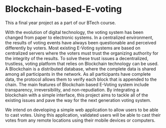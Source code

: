 # Blockchain-based-E-voting

This a final year project as a part of our BTech course.

With the evolution of digital technology, the voting system has been changed from paper to electronic systems. In a centralized environment, the results of voting events have always been questionable and perceived differently by voters. Most existing E-Voting systems are based on centralized servers where the voters must trust the organizing authority for the integrity of the results. To solve these trust issues a decentralized, trustless, voting platform that relies on Blockchain technology can be used. A Blockchain is a distributed database, where the complete data is shared among all participants in the network. As all participants have complete data, the protocol allows them to verify each block that is appended to the chain. The main features of Blockchain based E-Voting system include transparency, irreversibility, and non-repudiation. By integrating a blockchain with a simple interface, this project aims to tackle all of the existing issues and pave the way for the next generation voting system.

We intend on developing a simple web application to allow users to be able to cast votes. Using this application, validated users will be able to cast their votes from any remote locations using their mobile devices or computers.
